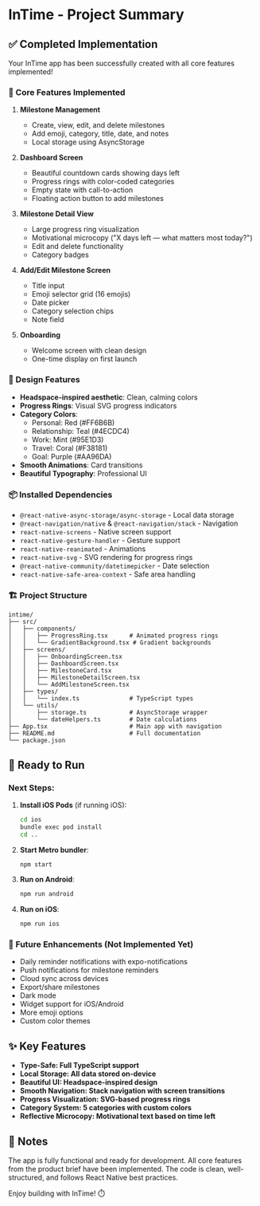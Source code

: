 # InTime - Project Summary

## ✅ Completed Implementation

Your InTime app has been successfully created with all core features implemented!

### 📱 Core Features Implemented

1. **Milestone Management**
   - Create, view, edit, and delete milestones
   - Add emoji, category, title, date, and notes
   - Local storage using AsyncStorage

2. **Dashboard Screen**
   - Beautiful countdown cards showing days left
   - Progress rings with color-coded categories
   - Empty state with call-to-action
   - Floating action button to add milestones

3. **Milestone Detail View**
   - Large progress ring visualization
   - Motivational microcopy ("X days left — what matters most today?")
   - Edit and delete functionality
   - Category badges

4. **Add/Edit Milestone Screen**
   - Title input
   - Emoji selector grid (16 emojis)
   - Date picker
   - Category selection chips
   - Note field

5. **Onboarding**
   - Welcome screen with clean design
   - One-time display on first launch

### 🎨 Design Features

- **Headspace-inspired aesthetic**: Clean, calming colors
- **Progress Rings**: Visual SVG progress indicators
- **Category Colors**: 
  - Personal: Red (#FF6B6B)
  - Relationship: Teal (#4ECDC4)
  - Work: Mint (#95E1D3)
  - Travel: Coral (#F38181)
  - Goal: Purple (#AA96DA)
- **Smooth Animations**: Card transitions
- **Beautiful Typography**: Professional UI

### 📦 Installed Dependencies

- `@react-native-async-storage/async-storage` - Local data storage
- `@react-navigation/native` & `@react-navigation/stack` - Navigation
- `react-native-screens` - Native screen support
- `react-native-gesture-handler` - Gesture support
- `react-native-reanimated` - Animations
- `react-native-svg` - SVG rendering for progress rings
- `@react-native-community/datetimepicker` - Date selection
- `react-native-safe-area-context` - Safe area handling

### 🏗️ Project Structure

```
intime/
├── src/
│   ├── components/
│   │   ├── ProgressRing.tsx      # Animated progress rings
│   │   └── GradientBackground.tsx # Gradient backgrounds
│   ├── screens/
│   │   ├── OnboardingScreen.tsx
│   │   ├── DashboardScreen.tsx
│   │   ├── MilestoneCard.tsx
│   │   ├── MilestoneDetailScreen.tsx
│   │   └── AddMilestoneScreen.tsx
│   ├── types/
│   │   └── index.ts              # TypeScript types
│   └── utils/
│       ├── storage.ts            # AsyncStorage wrapper
│       └── dateHelpers.ts        # Date calculations
├── App.tsx                       # Main app with navigation
├── README.md                     # Full documentation
└── package.json
```

## 🚀 Ready to Run

### Next Steps:

1. **Install iOS Pods** (if running iOS):
   ```bash
   cd ios
   bundle exec pod install
   cd ..
   ```

2. **Start Metro bundler**:
   ```bash
   npm start
   ```

3. **Run on Android**:
   ```bash
   npm run android
   ```

4. **Run on iOS**:
   ```bash
   npm run ios
   ```

### 🎯 Future Enhancements (Not Implemented Yet)

- Daily reminder notifications with expo-notifications
- Push notifications for milestone reminders
- Cloud sync across devices
- Export/share milestones
- Dark mode
- Widget support for iOS/Android
- More emoji options
- Custom color themes

## ✨ Key Features

- **Type-Safe: Full TypeScript support**
- **Local Storage: All data stored on-device**
- **Beautiful UI: Headspace-inspired design**
- **Smooth Navigation: Stack navigation with screen transitions**
- **Progress Visualization: SVG-based progress rings**
- **Category System: 5 categories with custom colors**
- **Reflective Microcopy: Motivational text based on time left**

## 📝 Notes

The app is fully functional and ready for development. All core features from the product brief have been implemented. The code is clean, well-structured, and follows React Native best practices.

Enjoy building with InTime! ⏱️
